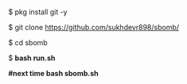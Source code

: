 #



$ pkg install git -y



$ git clone https://github.com/sukhdevr898/sbomb/


$ cd sbomb





$ **bash run.sh**


**#next time bash sbomb.sh**

